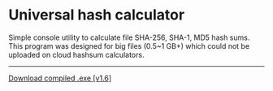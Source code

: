 # Universal hash calculator

Simple console utility to calculate file SHA-256, SHA-1, MD5 hash sums. 
This program was designed for big files (0.5~1 GB+) which could not be uploaded on cloud hashsum calculators.

---
[Download compiled .exe [v1.6]](https://github.com/HardcoreMagazine/HashCalculator/releases/download/v1.6/HashCalculator.zip)
